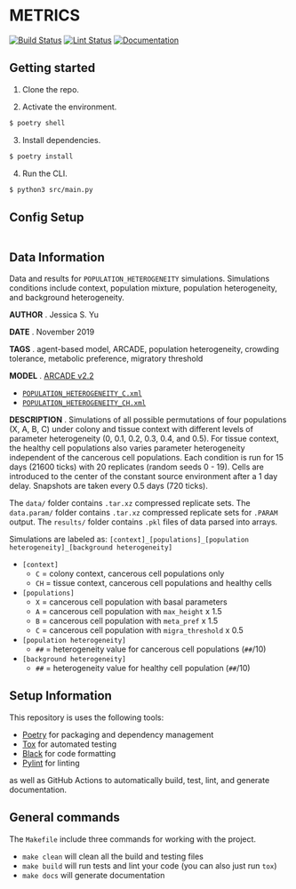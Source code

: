 # METRICS

[![Build Status](https://github.com/bagherilab/METRICS/workflows/build/badge.svg)](https://github.com/bagherilab/METRICS/actions?query=workflow%3Abuild)
[![Lint Status](https://github.com/bagherilab/METRICS/workflows/lint/badge.svg)](https://github.com/bagherilab/METRICS/actions?query=workflow%3Alint)
[![Documentation](https://github.com/bagherilab/METRICS/workflows/documentation/badge.svg)](https://bagherilab.github.io/METRICS/)


## Getting started

1. Clone the repo.

2. Activate the environment.

```bash
$ poetry shell
```

3. Install dependencies.

```bash
$ poetry install
```

4. Run the CLI.

```bash
$ python3 src/main.py
```

## Config Setup
```

```

## Data Information

Data and results for `POPULATION_HETEROGENEITY` simulations.
Simulations conditions include context, population mixture, population heterogeneity, and background heterogeneity.

__AUTHOR__ . Jessica S. Yu

__DATE__ . November 2019

__TAGS__ . agent-based model, ARCADE, population heterogeneity, crowding tolerance, metabolic preference, migratory threshold

__MODEL__ . [ARCADE v2.2](https://github.com/bagherilab/ARCADE/releases/tag/v2.2)

- [`POPULATION_HETEROGENEITY_C.xml`](https://github.com/bagherilab/arcade_emergent_behavior/blob/main/setups/POPULATION_HETEROGENEITY_C.xml)
- [`POPULATION_HETEROGENEITY_CH.xml`](https://github.com/bagherilab/arcade_emergent_behavior/blob/main/setups/POPULATION_HETEROGENEITY_CH.xml)

__DESCRIPTION__ . Simulations of all possible permutations of four populations (X, A, B, C) under colony and tissue context with different levels of parameter heterogeneity (0, 0.1, 0.2, 0.3, 0.4, and 0.5).
For tissue context, the healthy cell populations also varies parameter heterogeneity independent of the cancerous cell populations.
Each condition is run for 15 days (21600 ticks) with 20 replicates (random seeds 0 - 19).
Cells are introduced to the center of the constant source environment after a 1 day delay.
Snapshots are taken every 0.5 days (720 ticks).

The `data/` folder contains `.tar.xz` compressed replicate sets.
The `data.param/` folder contains `.tar.xz` compressed replicate sets for `.PARAM` output.
The `results/` folder contains `.pkl` files of data parsed into arrays.

Simulations are labeled as: `[context]_[populations]_[population heterogeneity]_[background heterogeneity]`

- `[context]`
    - `C` = colony context, cancerous cell populations only
    - `CH` = tissue context, cancerous cell populations and healthy cells
- `[populations]`
    - `X` = cancerous cell population with basal parameters
    - `A` = cancerous cell population with `max_height` x 1.5
    - `B` = cancerous cell population with `meta_pref` x 1.5
    - `C` = cancerous cell population with `migra_threshold` x 0.5
- `[population heterogeneity]`
    - `##` = heterogeneity value for cancerous cell populations (`##`/10)
- `[background heterogeneity]`
    - `##` = heterogeneity value for healthy cell population (`##`/10)
 
## Setup Information
This repository is uses the following tools:

- [Poetry](https://python-poetry.org/) for packaging and dependency management
- [Tox](https://tox.readthedocs.io/en/latest/) for automated testing
- [Black](https://black.readthedocs.io/en/stable/) for code formatting
- [Pylint](https://www.pylint.org/) for linting

as well as GitHub Actions to automatically build, test, lint, and generate documentation.

## General commands

The `Makefile` include three commands for working with the project.

- `make clean` will clean all the build and testing files
- `make build` will run tests and lint your code (you can also just run `tox`)
- `make docs` will generate documentation
